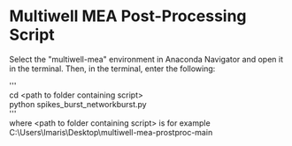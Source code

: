 # Multiwell MEA Post-Processing Script

Select the "multiwell-mea" environment in Anaconda Navigator and open it in the terminal. Then, in the terminal, enter the following:  

'''  
cd \<path to folder containing script\>  
python spikes_burst_networkburst.py  
'''  
where \<path to folder containing script\> is for example C:\Users\Imaris\Desktop\multiwell-mea-prostproc-main
